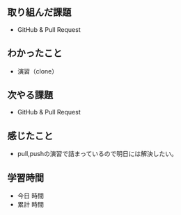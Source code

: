 ## 取り組んだ課題
- GitHub & Pull Request
## わかったこと
- 演習（clone）
## 次やる課題
- GitHub & Pull Request
## 感じたこと
- pull,pushの演習で詰まっているので明日には解決したい。
## 学習時間
- 今日 時間
- 累計 時間
